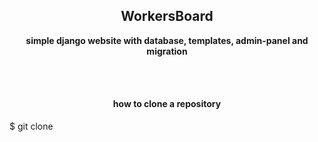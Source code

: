 <h2 align="center">WorkersBoard</h2>
<p align="center"><b>simple django website with database, templates, admin-panel and migration</b></p>
<br><br>
<h4 align="center">how to clone a repository</h4>
$ git clone 
